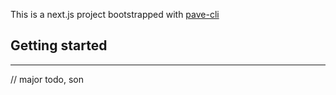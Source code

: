 This is a next.js project bootstrapped with [pave-cli](https://pave.so)

## Getting started
-----------
// major todo, son